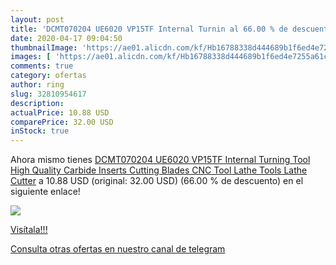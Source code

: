 ```yaml
---
layout: post
title: 'DCMT070204 UE6020 VP15TF Internal Turnin al 66.00 % de descuento'
date: 2020-04-17 09:04:50
thumbnailImage: 'https://ae01.alicdn.com/kf/Hb16788338d444689b1f6ed4e7255a61cf/DCMT070204-UE6020-VP15TF-Internal-Turning-Tool-High-Quality-Carbide-Inserts-Cutting-Blades-CNC-Tool-Lathe-Tools.jpg_350x350._SL200_.jpg'
images: [ 'https://ae01.alicdn.com/kf/Hb16788338d444689b1f6ed4e7255a61cf/DCMT070204-UE6020-VP15TF-Internal-Turning-Tool-High-Quality-Carbide-Inserts-Cutting-Blades-CNC-Tool-Lathe-Tools.jpg_350x350._SL200_.jpg' ]
comments: true
category: ofertas
author: ring
slug: 32810954617
description:
actualPrice: 10.88 USD
comparePrice: 32.00 USD
inStock: true
---
```


Ahora mismo tienes [DCMT070204 UE6020 VP15TF Internal Turning Tool High Quality Carbide Inserts Cutting Blades CNC Tool Lathe Tools Lathe Cutter](https://www.amazon.com/dp/32810954617/?tag=redken08-20) a 10.88 USD (original: 32.00 USD) (66.00 %  de descuento) en el siguiente enlace!

[![](https://ae01.alicdn.com/kf/Hb16788338d444689b1f6ed4e7255a61cf/DCMT070204-UE6020-VP15TF-Internal-Turning-Tool-High-Quality-Carbide-Inserts-Cutting-Blades-CNC-Tool-Lathe-Tools.jpg_350x350._SL200_.jpg)](https://www.amazon.com/dp/32810954617/?tag=redken08-20)

[Visítala!!!](https://www.amazon.com/dp/32810954617/?tag=redken08-20)

[Consulta otras ofertas en nuestro canal de telegram](https://t.me/s/ofertas25)
